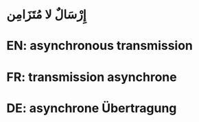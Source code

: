 # إِرْسَالٌ لا مُتَزَامِن

# EN: asynchronous transmission

# FR: transmission asynchrone

# DE: asynchrone Übertragung

